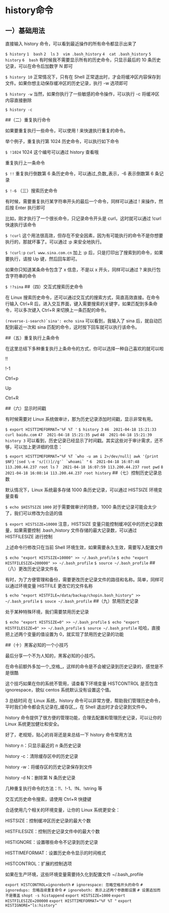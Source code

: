 # history命令
## 一）基础用法

直接输入 history 命令，可以看到最近操作的所有命令都显示出来了

`$ history`
 `1  bash`
 `2  ls`
 `3  vim .bash_history`
 `4  cat .bash_history`
 `5  history`
 `6  bash`
有时候我不需要显示所有的历史命令，只显示最后的 10 条历史记录，可以在命令后加数字 N 即可

`$ history 10`
正常情况下，只有在 Shell 正常退出时，才会将缓冲区内容保存到文件。如果你想主动保存缓冲区的历史记录，执行 -w 选项即可

`$ history -w`
当然，如果你执行了一些敏感的命令操作，可以执行 -c 将缓冲区内容直接删除

`$ history -c`

##（二）重复执行命令

如果要重复执行一些命令，可以使用 ! 来快速执行重复的命令。

举个例子，重复执行第 1024 历史命令，可以执行如下命令

`$ !1024`
1024 这个编号可以通过 history 查看哦

重复执行上一条命令

`$ !!`
重复执行倒数第 6 条历史命令，可以通过_负数_表示，-6 表示倒数第 6 条记录

`$ !-6`
（三）搜索历史命令

有时候，需要重复执行某字符串开头的最后一个命令，同样可以通过 ! 来操作，然后按 Enter 执行即可

比如，刚才执行了一个很长命令，只记录命令开头是 curl，这时就可以通过 !curl 快速执行该命令

`$ !curl`
这个用法很高效，但存在不安全因素，因为有可能执行的命令不是你想要执行的，那就坏事了。可以通过 :p 来安全地执行。

`$ !curl:p`
`curl www.sina.com.cn`
加上 :p 后，只是打印出了搜索到的命令，如果要执行，请按 Up 键，然后回车即可。

如果你只知道某条命令包含了 x 信息，不是以 x 开头，同样可以通过 ? 来执行包含字符串的命令

`$ !?sina`
##（四）交互式搜索历史命令

在 Linux 搜索历史命令，还可以通过交互式的搜索方式，简直高效直接。在命令行输入 Ctrl+R 后，进入交互界面，键入需要搜索的关键字，如果匹配到多条命令，可以多次键入 Ctrl+R 来切换上一条匹配的命令。

``(reverse-i-search)`sina': echo sina``
可以看到，我输入了 sina 后，就自动匹配到最近一次和 sina 匹配的命令，这时按下回车就可以执行该命令。

##（五）重复执行上条命令

在这里总结下多种重复执行上条命令的方式，你可以选择一种自己喜欢的就可以啦

!!

!-1

Ctrl+p

Up

Ctrl+R

##（六）显示时间戳

有时候需要对 Linux 系统做审计，那为历史记录添加时间戳，显示非常有用。

`$ export HISTTIMEFORMAT='%F %T '`
`$ history 3`
 `46  2021-04-18 15:21:33 curl baidu.com`
 `47  2021-04-18 15:21:35 pwd`
 `48  2021-04-18 15:21:39 history 3`
可以看到，历史记录已经显示了时间戳。其实这些对于审计需求，还不够，可以加上更详细的信息：

``$ export HISTTIMEFORMAT="%F %T `who -u am i 2>/dev/null| awk '{print $NF}'|sed \-e 's/[()]//g'` `whoami` "``
 `6  2021-04-18 16:07:48 113.200.44.237 root ls`
 `7  2021-04-18 16:07:59 113.200.44.237 root pwd`
 `8  2021-04-18 16:08:14 113.200.44.237 root history`
##（七）控制历史记录总数

默认情况下，Linux 系统最多存储 1000 条历史记录，可以通过 HISTSIZE 环境变量查看

`$ echo $HISTSIZE`
`1000`
对于需要做审计的场景，1000 条历史记录可能会太少了，我们可以修改为合适的值

`$ export HISTSIZE=10000`
注意，HISTSIZE 变量只能控制缓冲区中的历史记录数量，如果需要控制 .bash_history 文件存储的最大记录数，可以通过 HISTFILESIZE 进行控制

上述命令行修改只在当前 Shell 环境生效，如果需要永久生效，需要写入配置文件

`$ echo "export HISTSIZE=10000" >> ~/.bash_profile`
`$ echo "export HISTFILESIZE=200000" >> ~/.bash_profile`
`$ source ~/.bash_profile`
##（八）更改历史记录文件名

有时，为了方便管理和备份，需要更改历史记录文件的路径和名称。简单，同样可以通过环境变量 HISTFILE 更改它的文件名称

`$ echo "export HISTFILE=/data/backup/chopin.bash_history" >> ~/.bash_profile`
`$ souce ~/.bash_profile`
##（九）禁用历史记录

处于某种特殊环境，我们需要禁用历史记录

`$ echo "export HISTSIZE=0" >> ~/.bash_profile`
`$ echo "export HISTFILESIZE=0" >> ~/.bash_profile`
`$ source ~/.bash_profile`
哈哈，直接把上述两个变量的值设置为 0，就实现了禁用历史记录的功能

##（十）黑客必知的一个小技巧

最后分享一个不为人知的，黑客必知的小技巧。

在命令前额外多加一个_空格_，这样的命令是不会被记录到历史记录的，感觉是不是很酷

这个技巧如果在你的系统不管用，请查看下环境变量 HISTCONTROL 是否包含 ignorespace，貌似 centos 系统默认没有设置这个值。

3 总结时间
在 Linux 系统，history 命令可以非常方便，帮助我们管理历史命令，平时我们命令都会先记录在_缓存区_，在 Shell 退出时才会记录到文件中。

history 命令提供了很方便的管理功能，合理去配置和管理历史记录，可以让你的 Linux 系统更加健壮和安全。

好了，老规矩，贴心的肖哥还是来总结一下 history 命令常用方法

history n：只显示最近的 n 条历史记录

history -c：清除缓存区中的历史记录

history -w：将缓存区的历史记录保存到文件

history -d N：删除第 N 条历史记录

几种重复执行命令的方法：!!、!-1、!N、!string 等

交互式历史命令搜索，请使用 Ctrl+R 快捷键

合适使用几个相关的环境变量，让你的 Linux 系统更安全：

HISTSIZE：控制缓冲区历史记录的最大个数

HISTFILESIZE：控制历史记录文件中的最大个数

HISTIGNORE：设置哪些命令不记录到历史记录

HISTTIMEFORMAT：设置历史命令显示的时间格式

HISTCONTROL：扩展的控制选项

如果在生产环境，这些环境变量需要持久化到配置文件 ~/.bash\_profile

`export HISTCONTROL=ignoreboth`
`# ignorespace: 忽略空格开头的命令`
`# ignoredups: 忽略连续重复命令`
`# ignoreboth: 表示上述两个参数都设置`
`# 设置追加而不是覆盖`
`shopt -s histappend`
`export HISTSIZE=1000`
`export HISTFILESIZE=200000`
`export HISTTIMEFORMAT="%F %T "`
`export HISTIGNORE="ls:history"`
